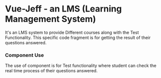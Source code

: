 # Vue-Jeff - an LMS (Learning Management System)
It's an LMS system to provide Different courses along with the Test Functionality. This specific code fragment is for getting the result of their questions answered.

### Component Use
The use of component is for Test functionality where student can check the real time process of their questions answered.



